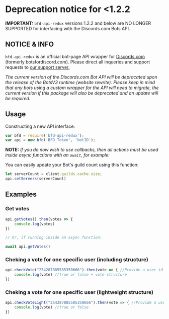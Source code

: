 # Deprecation notice for <1.2.2
**IMPORTANT:** `bfd-api-redux` versions 1.2.2 and below are NO LONGER SUPPORTED for interfacing with the Discords.com Bots API.

## NOTICE & INFO

`bfd-api-redux` is an official bot-page API wrapper for [Discords.com](https://discords.com) (formerly botsfordiscord.com). Please direct all inqueries and support requests to [our support server.](https://discord.gg/dsl)

*The current version of the Discords.com Bot API will be depracated
upon the release of the BotsV3 runtime (website rewrite).
Please keep in mind that any bots using a custom wrapper for the API will need to migrate, the current version if this package will also be deprecated and an update will be required.*

## Usage

Constructing a new API interface:
```js
var bfd = require('bfd-api-redux');
var api = new bfd('BFD_Token', 'botID');
```
**NOTE:** *If you do now wish to use callbacks, then all actions must be used inside async functions with an `await`, for example:*

You can easily update your Bot's guild count using this function:
```js
let serverCount = client.guilds.cache.size; 
api.setServers(serverCount)
```

## Examples

### Get votes
```js
api.getVotes().then(votes => {
    console.log(votes)
})

// Or, if running inside an async function:

await api.getVotes()
```

### Cheking a vote for one specific user (including structure)
```js
api.checkVote("254287885585350666").then(vote => { //Provide a user id
    console.log(vote) //true or false + vote structure
})
```

### Cheking a vote for one specific user (lightweight structure)
```js
api.checkVoteLight("254287885585350666").then(vote => { //Provide a user id
    console.log(vote) //true or false
})
```


